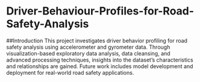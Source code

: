 # Driver-Behaviour-Profiles-for-Road-Safety-Analysis
##Introduction
This project investigates driver behavior profiling
 for road safety analysis using accelerometer and gyrometer
 data. Through visualization-based exploratory data analysis,
 data cleansing, and advanced processing techniques, insights
 into the dataset’s characteristics and relationships are gained.
 Future work includes model development and deployment for
 real-world road safety applications.
